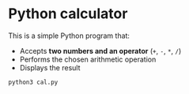 # Python calculator


This is a simple Python program that:
- Accepts **two numbers and an operator** (`+`, `-`, `*`, `/`) 
- Performs the chosen arithmetic operation
- Displays the result 


```bash
python3 cal.py
